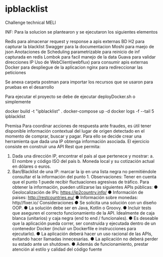 # ipblacklist
Challenge technical MELI

INF: Para la solucion se plantearon y se ejecutaron los siguientes elementos 

Redis para almacenar request y response a apis externas 
BD H2 para capturar la blacklist
Swagger para la documentacion 
Moshi para maejo de json
Anotaciones de Scheduling parametrizable para reinicio de inf capturada en redis
Lombok para facil manejo de la data
Guava para validar direcciones IP
Uso de WebClient(webflux) para consumir apis externas 
Docker para despliegue de la aplicacion 
 nginx para redireccionar las peticiones
   
    
  Se anexa carpeta postman para importar los recursos que se usaron para pruebas en el desarrollo
  
    
Para ejecutar el proyecto se debe de ejecutar deployDocker.sh
o simplemente 

docker build -t "ipblacklist" .
docker-compose up -d
docker logs -f --tail 5 ipblacklist

Premisa
Para coordinar acciones de respuesta ante fraudes, es útil tener disponible información
contextual del lugar de origen detectado en el momento de comprar, buscar y pagar. Para
ello se decide crear una herramienta que dada una IP obtenga información asociada.
El ejercicio consiste en construir una API Rest que permita:
1. Dada una dirección IP, encontrar el país al que pertenece y mostrar:
a. El nombre y código ISO del país
b. Moneda local y su cotización actual en dólares o euros.
2. Ban/Blacklist de una IP: marcar la ip en una lista negra no permitiéndole consultar el
la información del punto 1.
Observaciones: Tener en cuenta que el punto 1 puede recibir fluctuaciones agresivas de
tráfico.
Para obtener la información, pueden utilizarse las siguientes APIs públicas:
● Geolocalización de IPs: https://ip2country.info/
● Información de paises: http://restcountries.eu/
● Información sobre monedas: http//fixer.io/
Consideraciones
● Se solicita una solución con un diseño OOP.
● La solución debe ser en Java, Kotlin o Groovy.
● Incluir tests que aseguren el correcto funcionamiento de la API. Idealmente de caja
blanca (unitarios) y caja negra (end to end / funcionales).
● Es deseable que la aplicación pueda correr, ser construida y ejecutada dentro de un
contenedor Docker (incluir un Dockerfile e instrucciones para ejecutarlo).
● La aplicación deberá hacer un uso racional de las APIs, evitando hacer llamadas
innecesarias.
● La aplicación no deberá perder su estado ante un shutdown.
● Además de funcionamiento, prestar atención al estilo y calidad del código fuente



  
  
